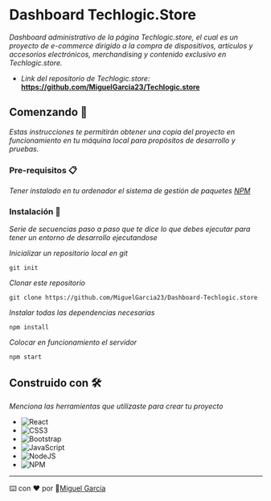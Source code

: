 # Dashboard Techlogic.Store

_Dashboard administrativo de la página Techlogic.store, el cual es un proyecto de e-commerce dirigido a la compra de dispositivos, artículos y accesorios electrónicos, merchandising y contenido exclusivo en Techlogic.store._

* _Link del repositorio de Techlogic.store:_ **https://github.com/MiguelGarcia23/Techlogic.store**

## Comenzando 🚀

_Estas instrucciones te permitirán obtener una copia del proyecto en funcionamiento en tu máquina local para propósitos de desarrollo y pruebas._

### Pre-requisitos 📋

_Tener instalado en tu ordenador el sistema de gestión de paquetes [NPM](https://www.npmjs.com/)_

### Instalación 🔧

_Serie de secuencias paso a paso que te dice lo que debes ejecutar para tener un entorno de desarrollo ejecutandose_

_Inicializar un repositorio local en git_

```
git init
```

_Clonar este repositorio_

```
git clone https://github.com/MiguelGarcia23/Dashboard-Techlogic.store
```

_Instalar todas las dependencias necesarias_

```
npm install
```

_Colocar en funcionamiento el servidor_

```
npm start
```

## Construido con 🛠️

_Menciona las herramientas que utilizaste para crear tu proyecto_

* ![React](https://img.shields.io/badge/react-%2320232a.svg?style=for-the-badge&logo=react&logoColor=%2361DAFB)
* ![CSS3](https://img.shields.io/badge/css3-%231572B6.svg?style=for-the-badge&logo=css3&logoColor=white)
* ![Bootstrap](https://img.shields.io/badge/bootstrap-%23563D7C.svg?style=for-the-badge&logo=bootstrap&logoColor=white)
* ![JavaScript](https://img.shields.io/badge/javascript-%23323330.svg?style=for-the-badge&logo=javascript&logoColor=%23F7DF1E)
* ![NodeJS](https://img.shields.io/badge/node.js-6DA55F?style=for-the-badge&logo=node.js&logoColor=white)
* ![NPM](https://img.shields.io/badge/NPM-%23000000.svg?style=for-the-badge&logo=npm&logoColor=white)

---
⌨️ con ❤️ por 🐺[Miguel García](https://github.com/MiguelGarcia23)
